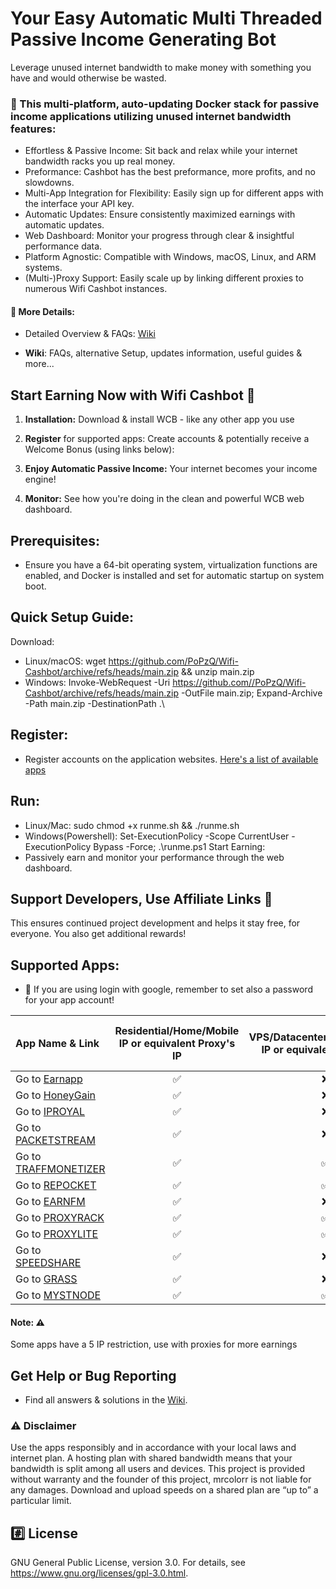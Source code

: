 # Your Easy Automatic Multi Threaded Passive Income Generating Bot
Leverage unused internet bandwidth to make money with something you have and would otherwise be wasted.



### 🤑 This multi-platform, auto-updating Docker stack for passive income applications utilizing unused internet bandwidth features:
- Effortless & Passive Income:
  Sit back and relax while your internet bandwidth racks you up real money.
- Preformance:
  Cashbot has the best preformance, more profits, and no slowdowns.
- Multi-App Integration for Flexibility:
  Easily sign up for different apps with the interface your API key. 
- Automatic Updates:
  Ensure consistently maximized earnings with automatic updates.
- Web Dashboard:
  Monitor your progress through clear & insightful performance data.
- Platform Agnostic:
  Compatible with Windows, macOS, Linux, and ARM systems. 
- (Multi-)Proxy Support:
  Easily scale up by linking different proxies to numerous Wifi Cashbot instances.

#### 🔎 More Details:

- Detailed Overview & FAQs:  [Wiki](https://github.com/PoPzQ/Wifi-Cashbot/wiki)

- **Wiki**:  FAQs, alternative Setup, updates information, useful guides & more...

## Start Earning Now with Wifi Cashbot 🚀 

1. **Installation:**  Download & install WCB - like any other app you use 

2. **Register** for supported apps: Create accounts & potentially receive a Welcome Bonus (using links below): 

3. **Enjoy Automatic Passive Income:** Your internet becomes your income engine! 

4. **Monitor:**  See how you're doing in the clean and powerful WCB web dashboard.

## Prerequisites:
- Ensure you have a 64-bit operating system, virtualization functions are enabled, and Docker is installed and set for automatic startup on system boot.
## Quick Setup Guide:
Download:
- Linux/macOS: wget https://github.com/PoPzQ/Wifi-Cashbot/archive/refs/heads/main.zip && unzip main.zip
- Windows: Invoke-WebRequest -Uri https://github.com//PoPzQ/Wifi-Cashbot/archive/refs/heads/main.zip -OutFile main.zip; Expand-Archive -Path main.zip -DestinationPath .\
## Register:
- Register accounts on the application websites. [Here's a list of available apps](#supported-apps)
## Run:
- Linux/Mac: sudo chmod +x runme.sh && ./runme.sh
- Windows(Powershell): Set-ExecutionPolicy -Scope CurrentUser -ExecutionPolicy Bypass -Force; .\runme.ps1
Start Earning:
- Passively earn and monitor your performance through the web dashboard.

## Support Developers, Use Affiliate Links 🙏

This ensures continued project development and helps it stay free, for everyone. 
You also get additional rewards!

## Supported Apps:

- :key: If you are using login with google, remember to set also a password for your app account!

| App Name & Link | Residential/Home/Mobile IP or equivalent Proxy's IP | VPS/Datacenter/Hosting/Cloud IP or equivalent Proxy's IP | Max devices per Account | Max Devices per IP | 
|  :--- |  :---: |  :---: | :---: | :---: |
| Go to [Earnapp](https://earnapp.com/i/A9m1fQHS)  | :white_check_mark:	  | :x: | 15|1|
| Go to [HoneyGain](https://r.honeygain.me/MAXGO70BC3) | :white_check_mark:	  | :x: |10|1|
| Go to [IPROYAL](https://pawns.app/?r=4532962)  | :white_check_mark:	  | :x: |Unlimited|1|
| Go to [PACKETSTREAM](https://packetstream.io/?psr=6Ngd)  | :white_check_mark:	  | :x: |Unlimited|1|
| Go to [TRAFFMONETIZER](https://traffmonetizer.com/?aff=1702070) | :white_check_mark:	  | :white_check_mark: |Unlimited|Unlimited|
| Go to [REPOCKET](https://link.repocket.co/cvRC)  | :white_check_mark:	  | :white_check_mark: |Unlimited|2|
| Go to [EARNFM](https://earn.fm/ref/MAXMRBKU)  | :white_check_mark:	  | :x: |Unlimited|1|
| Go to [PROXYRACK](https://peer.proxyrack.com/ref/q1lweh1tct3inae20vyy1wbcm7kxhrum7bkg523h)  | :white_check_mark:	  | :white_check_mark: |500|1|
| Go to [PROXYLITE](https://proxylite.ru/?r=EUAIEUDA) | :white_check_mark:	  | :white_check_mark: |Unlimited|1|
| Go to [SPEEDSHARE](https://speedshare.app/?ref=popzq) | :white_check_mark: | :x: | Unlimited | 1 |
| Go to [GRASS](https://app.getgrass.io/register/?referralCode=QUwDE_CVNiQoh0M) | :white_check_mark: | :x: | Unlimited | 1 |
| Go to [MYSTNODE](https://mystnodes.co/?referral_code=6x3sg4ntaXBDezHpPi8pO7wnd5BtEuKwR6D6rHA7) | :white_check_mark:	  | :white_check_mark: |Unlimited|Unlimited|

#### Note: ⚠️ 
Some apps have a 5 IP restriction, use with proxies for more earnings
## Get Help or Bug Reporting
- Find all answers & solutions in the [Wiki](https://github.com/PoPzQ/Wifi-Cashbot/wiki).


### :warning: Disclaimer
Use the apps responsibly and in accordance with your local laws and internet plan.
A hosting plan with shared bandwidth means that your bandwidth is split among all users and devices.
This project is provided without warranty and the founder of this project, mrcolorr is not liable for any damages.
Download and upload speeds on a shared plan are “up to” a particular limit. 
## :hash: License
GNU General Public License, version 3.0.
For details, see https://www.gnu.org/licenses/gpl-3.0.html.
